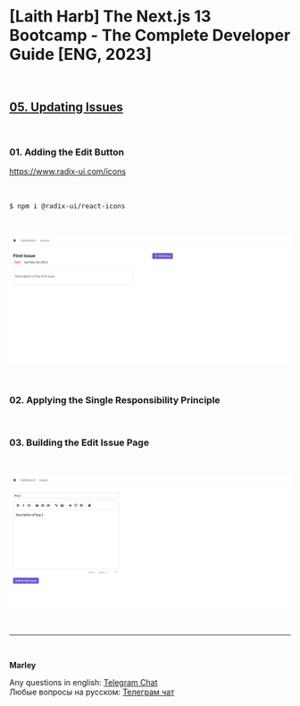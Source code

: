 # [Laith Harb] The Next.js 13 Bootcamp - The Complete Developer Guide [ENG, 2023]

<br/>

## [05. Updating Issues](https://github.com/webmakaka/Next.js-Projects-Build-an-Issue-Tracker/pull/4)

<br/>

### 01. Adding the Edit Button

https://www.radix-ui.com/icons

<br/>

```
$ npm i @radix-ui/react-icons
```

<br/>

![Application](/img/pic-ch05-img01.png?raw=true)

<br/>

### 02. Applying the Single Responsibility Principle

<br/>

### 03. Building the Edit Issue Page

<br/>

![Application](/img/pic-ch05-img02.png?raw=true)

<br/>

---

<br/>

**Marley**

Any questions in english: <a href="https://jsdev.org/chat/">Telegram Chat</a>  
Любые вопросы на русском: <a href="https://jsdev.ru/chat/">Телеграм чат</a>
